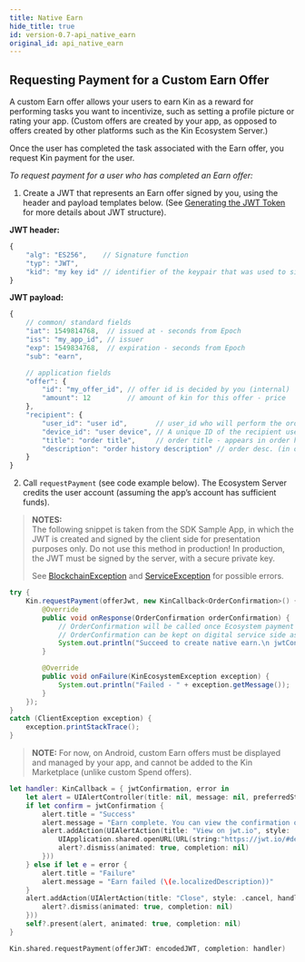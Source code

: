 ```yaml
---
title: Native Earn
hide_title: true
id: version-0.7-api_native_earn
original_id: api_native_earn
---
```


## Requesting Payment for a Custom Earn Offer

A custom Earn offer allows your users to earn Kin as a reward for performing tasks you want to incentivize, such as setting a profile picture or rating your app. (Custom offers are created by your app, as opposed to offers created by other platforms such as the Kin Ecosystem Server.)

Once the user has completed the task associated with the Earn offer, you request Kin payment for the user.

*To request payment for a user who has completed an Earn offer:*

1. Create a JWT that represents an Earn offer signed by you, using the header and payload templates below. (See [Generating the JWT Token](api_readme.md#generating-the-jwt-token) for more details about JWT structure).

**JWT header:**
```javascript
{
    "alg": "ES256",    // Signature function
    "typ": "JWT",
    "kid": "my key id" // identifier of the keypair that was used to sign the JWT. identifiers and public keys will be provided by signer authority. This enables using multiple private/public key pairs (a list of public keys and their ids need to be provided by signer authority to verifier in advanced)
}
```

**JWT payload:**
```javascript
{
    // common/ standard fields
    "iat": 1549814768,  // issued at - seconds from Epoch
    "iss": "my_app_id", // issuer
    "exp": 1549834768,  // expiration - seconds from Epoch
    "sub": "earn",

    // application fields
    "offer": {
		"id": "my_offer_id", // offer id is decided by you (internal)
		"amount": 12         // amount of kin for this offer - price
    },
    "recipient": {
		"user_id": "user id",       // user_id who will perform the order
		"device_id": "user device", // A unique ID of the recipient user device
		"title": "order title",     // order title - appears in order history
		"description": "order history description" // order desc. (in order history)
    }
}
```
2. Call `requestPayment` (see code example below). The Ecosystem Server credits the user account (assuming the app’s account has sufficient funds).

> **NOTES:**    
> The following snippet is taken from the SDK Sample App, in which the JWT is created and signed by the client side for presentation purposes only. Do not use this method in production! In production, the JWT must be signed by the server, with a secure private key.  
> 
> See [BlockchainException](api_common_errors.md#blockchainException--Represents-an-error-originated-with-kin-blockchain-error-code-might-be) and [ServiceException](api_common_errors.md#serviceexception---represents-an-error-communicating-with-kin-server-error-code-might-be) for possible errors.  

<!--DOCUSAURUS_CODE_TABS-->
<!--Android-->
```java
try {
    Kin.requestPayment(offerJwt, new KinCallback<OrderConfirmation>() {
        @Override
        public void onResponse(OrderConfirmation orderConfirmation) {
            // OrderConfirmation will be called once Ecosystem payment transaction to user completed successfully.
            // OrderConfirmation can be kept on digital service side as a receipt proving user received his Kin.
            System.out.println("Succeed to create native earn.\n jwtConfirmation: " + orderConfirmation.getJwtConfirmation());
        }

        @Override
        public void onFailure(KinEcosystemException exception) {
            System.out.println("Failed - " + exception.getMessage());
        }
    });
}
catch (ClientException exception) {
    exception.printStackTrace();
}
```
> **NOTE:** For now, on Android, custom Earn offers must be displayed and managed by your app, and cannot be added to the Kin Marketplace (unlike custom Spend offers).

<!--iOS-->
```swift
let handler: KinCallback = { jwtConfirmation, error in  
    let alert = UIAlertController(title: nil, message: nil, preferredStyle: .alert)
    if let confirm = jwtConfirmation {
        alert.title = "Success"
        alert.message = "Earn complete. You can view the confirmation on jwt.io"
        alert.addAction(UIAlertAction(title: "View on jwt.io", style: .default, handler: { [weak alert] action in
            UIApplication.shared.openURL(URL(string:"https://jwt.io/#debugger-io?token=\(confirm)")!)
            alert?.dismiss(animated: true, completion: nil)
        }))
    } else if let e = error {
        alert.title = "Failure"
        alert.message = "Earn failed (\(e.localizedDescription))"
    }
    alert.addAction(UIAlertAction(title: "Close", style: .cancel, handler: { [weak alert] action in
        alert?.dismiss(animated: true, completion: nil)
    }))
    self?.present(alert, animated: true, completion: nil)
}

Kin.shared.requestPayment(offerJWT: encodedJWT, completion: handler)
```
<!--END_DOCUSAURUS_CODE_TABS-->

